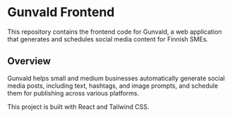 # Gunvald Frontend

This repository contains the frontend code for Gunvald, a web application that generates and schedules social media content for Finnish SMEs.

## Overview

Gunvald helps small and medium businesses automatically generate social media posts, including text, hashtags, and image prompts, and schedule them for publishing across various platforms.

This project is built with React and Tailwind CSS.
